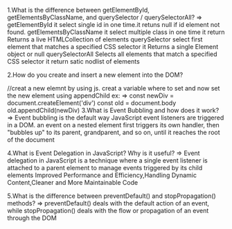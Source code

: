 1.What is the difference between getElementById, getElementsByClassName, and querySelector / querySelectorAll?
=> getElementById it select single id in one time.it retuns null if id element not found.
getElementsByClassName it select multiple class in one time it return Returns a live HTMLCollection of elements
querySelector select first element  that matches a specified CSS selector it Returns a single Element object or null
querySelectorAll Selects all elements that match a specified CSS selector it return satic nodlist of elements

2.How do you create and insert a new element into the DOM?

//creat a new elemnt by using js.
 creat a variable where to set
  and  now set the new element using appendChild
  ex:
=> const newDiv = document.createElement('div') 
 const old = document.body
 old.appendChild(newDiv)
3.What is Event Bubbling and how does it work?
=> Event bubbling is the default way JavaScript event listeners are triggered in a DOM.
 an event on a nested element first triggers its own handler, then "bubbles up" to its parent, grandparent, and so on, until it reaches the root of the document
 
 4.What is Event Delegation in JavaScript? Why is it useful?
 => Event delegation in JavaScript is a technique where a single event listener is attached to a parent element to manage events triggered by its child elements
    Improved Performance and Efficiency,Handling Dynamic Content,Cleaner and More Maintainable Code

5.What is the difference between preventDefault() and stopPropagation() methods?
=> preventDefault() deals with the default action of an event, while stopPropagation() deals with the flow or propagation of an event through the DOM
